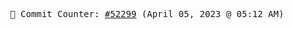 <p align="center">
    <samp>
        📮 Commit Counter: <a href="https://github.com/Javascript-void0/Javascript-void0/commits/main">#52299</a> (April 05, 2023 @ 05:12 AM)
    </samp>
</p>